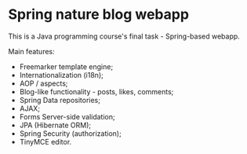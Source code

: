 # Spring nature blog webapp 

This is a Java programming course's final task - Spring-based webapp.

Main features:
- Freemarker template engine;
- Internationalization (i18n);
- AOP / aspects;
- Blog-like functionality - posts, likes, comments;
- Spring Data repositories;
- AJAX;
- Forms Server-side validation;
- JPA (Hibernate ORM);
- Spring Security (authorization);
- TinyMCE editor.
